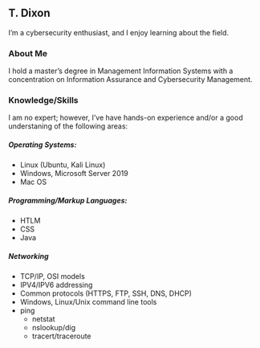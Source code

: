 ## T. Dixon

I’m a cybersecurity enthusiast, and I enjoy learning about the field.


### About Me

I hold a master’s degree in Management Information Systems with a concentration on Information Assurance and Cybersecurity Management.

### Knowledge/Skills

I am no expert; however, I’ve have hands-on experience and/or a good understaning of the following areas:

##### Operating Systems:  
* Linux (Ubuntu, Kali Linux)
* Windows, Microsoft Server 2019
* Mac OS  

##### Programming/Markup Languages:  
* HTLM 
* CSS 
* Java  

##### Networking
* TCP/IP, OSI models
* IPV4/IPV6 addressing 
* Common protocols (HTTPS, FTP, SSH, DNS, DHCP)
* Windows, Linux/Unix command line tools  
 * ping
    * netstat
    * nslookup/dig
    * tracert/traceroute
    


